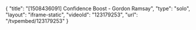 {
    "title": "[1508436091] Confidence Boost - Gordon Ramsay",
    "type": "solo",
    "layout": "iframe-static",
    "videoId": "123179253",
    "url": "\/tvpembed\/123179253"
}